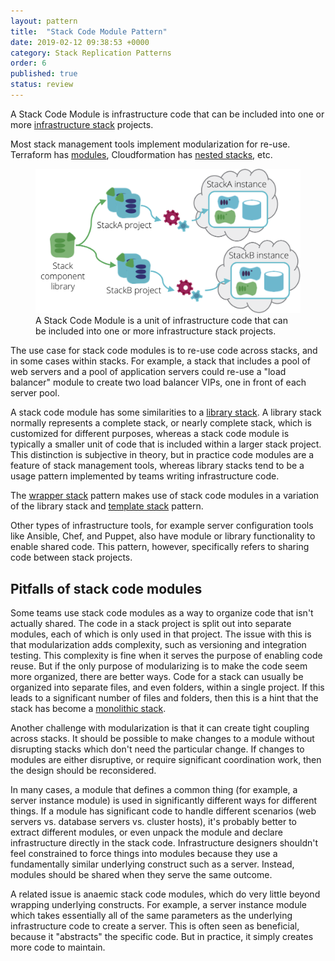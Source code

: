 ```yaml
---
layout: pattern
title:  "Stack Code Module Pattern"
date: 2019-02-12 09:38:53 +0000
category: Stack Replication Patterns
order: 6
published: true
status: review
---
```


A Stack Code Module is infrastructure code that can be included into one or more [infrastructure stack](/patterns/stack-concept/) projects.

Most stack management tools implement modularization for re-use. Terraform has [modules](https://www.terraform.io/docs/modules/index.html), Cloudformation has [nested stacks](https://aws.amazon.com/blogs/devops/use-nested-stacks-to-create-reusable-templates-and-support-role-specialization/), etc.


<figure>
  <img src="images/stack-code-module.png" alt="A Stack Code Module is a unit of infrastructure code that can be included into one or more infrastructure stack projects"/>
  <figcaption>A Stack Code Module is a unit of infrastructure code that can be included into one or more infrastructure stack projects.</figcaption>
</figure>


The use case for stack code modules is to re-use code across stacks, and in some cases within stacks. For example, a stack that includes a pool of web servers and a pool of application servers could re-use a "load balancer" module to create two load balancer VIPs, one in front of each server pool.

A stack code module has some similarities to a [library stack](library-stack.html). A library stack normally represents a complete stack, or nearly complete stack, which is customized for different purposes, whereas a stack code module is typically a smaller unit of code that is included within a larger stack project. This distinction is subjective in theory, but in practice code modules are a feature of stack management tools, whereas library stacks tend to be a usage pattern implemented by teams writing infrastructure code.

The [wrapper stack](/patterns/stack-configuration/wrapper-stack.html) pattern makes use of stack code modules in a variation of the library stack and [template stack](template-stack.html) pattern.

Other types of infrastructure tools, for example server configuration tools like Ansible, Chef, and Puppet, also have module or library functionality to enable shared code. This pattern, however, specifically refers to sharing code between stack projects.


## Pitfalls of stack code modules

Some teams use stack code modules as a way to organize code that isn't actually shared. The code in a stack project is split out into separate modules, each of which is only used in that project. The issue with this is that modularization adds complexity, such as versioning and integration testing. This complexity is fine when it serves the purpose of enabling code reuse. But if the only purpose of modularizing is to make the code seem more organized, there are better ways. Code for a stack can usually be organized into separate files, and even folders, within a single project. If this leads to a significant number of files and folders, then this is a hint that the stack has become a [monolithic stack](/patterns/stack-structures/monolithic-stack.html).

Another challenge with modularization is that it can create tight coupling across stacks. It should be possible to make changes to a module without disrupting stacks which don't need the particular change. If changes to modules are either disruptive, or require significant coordination work, then the design should be reconsidered.

In many cases, a module that defines a common thing (for example, a server instance module) is used in significantly different ways for different things. If a module has significant code to handle different scenarios (web servers vs. database servers vs. cluster hosts), it's probably better to extract different modules, or even unpack the module and declare infrastructure directly in the stack code. Infrastructure designers shouldn't feel constrained to force things into modules because they use a fundamentally similar underlying construct such as a server. Instead, modules should be shared when they serve the same outcome.

A related issue is anaemic stack code modules, which do very little beyond wrapping underlying constructs. For example, a server instance module which takes essentially all of the same parameters as the underlying infrastructure code to create a server. This is often seen as beneficial, because it "abstracts" the specific code. But in practice, it simply creates more code to maintain.

